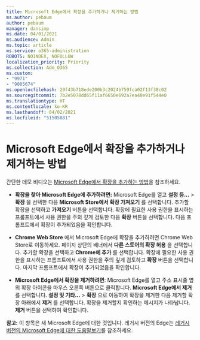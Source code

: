 ```yaml
---
title: Microsoft Edge에서 확장을 추가하거나 제거하는 방법
ms.author: pebaum
author: pebaum
manager: dansimp
ms.date: 04/01/2021
ms.audience: Admin
ms.topic: article
ms.service: o365-administration
ROBOTS: NOINDEX, NOFOLLOW
localization_priority: Priority
ms.collection: Adm_O365
ms.custom:
- "9971"
- "9005674"
ms.openlocfilehash: 29f43b718ede200b3c2024b759fca02f13f38c02
ms.sourcegitcommit: 7b2e5078dd65f11af6650e692a7ea48e91f544e0
ms.translationtype: HT
ms.contentlocale: ko-KR
ms.lasthandoff: 04/02/2021
ms.locfileid: "51505881"
---
```

# <a name="how-to-add-or-remove-extensions-in-microsoft-edge"></a>Microsoft Edge에서 확장을 추가하거나 제거하는 방법

간단한 데모 비디오는 [Microsoft Edge에서 확장을 추가하는 방법](https://support.microsoft.com/help/4027935/windows-10-add-or-remove-browser-extensions)을 참조하세요.

- **확장을 찾아 Microsoft Edge에 추가하려면:** Microsoft Edge를 열고 **설정 등...** > **확장** 을 선택한 다음 **Microsoft Store에서 확장 가져오기** 를 선택합니다. 추가할 확장을 선택하고 **가져오기** 버튼을 선택합니다. 확장에 필요한 사용 권한을 표시하는 프롬프트에서 사용 권한을 주의 깊게 검토한 다음 **확장** 버튼을 선택합니다. 다음 프롬프트에서 확장이 추가되었음을 확인합니다.

- **Chrome Web Store** 에서 Microsoft Edge에 확장을 추가하려면 Chrome Web Store로 이동하세요. 페이지 상단의 배너에서 **다른 스토어의 확장 허용** 을 선택합니다. 추가할 확장을 선택하고 **Chrome에 추가** 를 선택합니다. 확장에 필요한 사용 권한을 표시하는 프롬프트에서 사용 권한을 주의 깊게 검토하고 **확장** 버튼을 선택합니다. 마지막 프롬프트에서 확장이 추가되었음을 확인합니다.

- **Microsoft Edge에서 확장을 제거하려면**: Microsoft Edge를 열고 주소 표시줄 옆의 확장 아이콘을 마우스 오른쪽 버튼으로 클릭합니다. **Microsoft Edge에서 제거** 를 선택합니다. **설정 및 기타...** > **확장** 으로 이동하여 확장을 제거한 다음 제거할 확장 아래에서 **제거** 를 선택합니다. 확장을 제거할지 확인하는 메시지가 나타납니다. **제거** 버튼을 선택하여 확인합니다.

**참고:** 이 항목은 새 Microsoft Edge에 대한 것입니다. 레거시 버전의 Edge는 [레거시 버전의 Microsoft Edge에 대한 도움말보기](https://support.microsoft.com/hub/4522743/microsoft-edge-help)를 참조하세요.